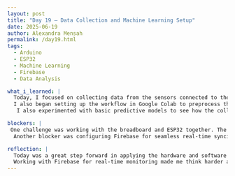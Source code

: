 ```yaml
---
layout: post
title: "Day 19 – Data Collection and Machine Learning Setup"  
date: 2025-06-19  
author: Alexandra Mensah  
permalink: /day19.html 
tags:  
  - Arduino  
  - ESP32  
  - Machine Learning  
  - Firebase  
  - Data Analysis  

what_i_learned: |  
  Today, I focused on collecting data from the sensors connected to the ESP32 and preparing it for machine learning. Using the Arduino IDE, I was able to capture sensor readings from the pH and turbidity sensors and save the data as .csv files for analysis. This process helped me understand how the ESP32 handles analog inputs and converts them into data points.  
  I also began setting up the workflow in Google Colab to preprocess the collected data. I applied labeling techniques and learned new visualization methods, such as scatterplots, to identify trends in the dataset. Additionally, I worked on uploading this data to Firebase for real-time monitoring, which is important because of maintaining data accuracy.  
   I also experimented with basic predictive models to see how the collected data could be used for contamination risk assessment, which was exciting and highlighted areas for improvement in the dataset.

blockers: |  
 One challenge was working with the breadboard and ESP32 together. The ESP32's wide pin spacing made fitting it into the breadboard difficult without careful alignment. This created occasional issues with loose connections, particularly when attaching jumper wires to power and ground rails.  
  Another blocker was configuring Firebase for seamless real-time syncing with the ESP32. While the connection was established, debugging mismatches in data formatting between the ESP32 code and Firebase caused delays. Lastly, setting up the initial labeling structure in the dataset was tricky since we’re still refining our understanding of contamination risk thresholds for our predictions.  

reflection: |  
  Today was a great step forward in applying the hardware and software in our project. Seeing the sensor data flow from the ESP32 to a .csv file and then to Google Colab was very shocking because it was super simple when it came to reading the output. Although the process was not without its challenges, I learned the importance of debugging hardware issues and and making sure that we are getting accurate collected data.  
  Working with Firebase for real-time monitoring made me think harder about the style and how it could implemeted in our project, showcasing how IoT devices can be combined with cloud services for effective data analysis. I also realized how much preparation and thought goes into labeling and structuring data for machine learning, which is important for building reliable models. Overall, today strengthened my skills in data collection, preprocessing, and integration.  
---
```


